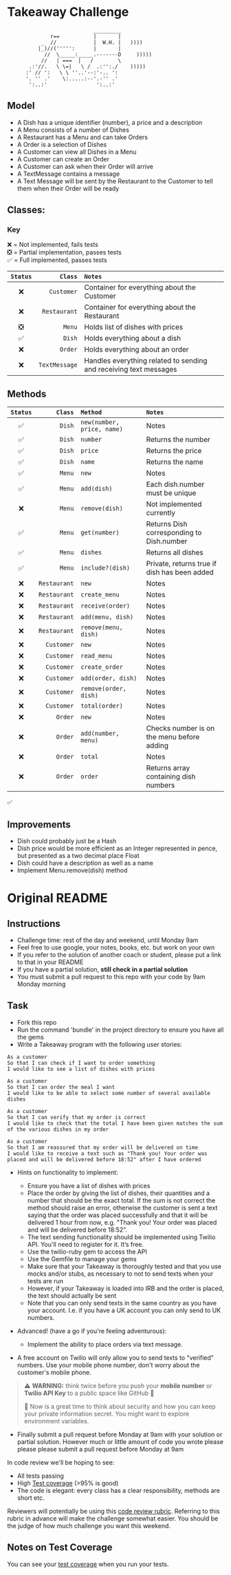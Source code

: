 # Takeaway Challenge

```
                            _________
              r==           |       |
           _  //            |  W.H. |   ))))
          |_)//(''''':      |       |
            //  \_____:_____.-------D     )))))
           //   | ===  |   /        \
       .:'//.   \ \=|   \ /  .:'':./    )))))
      :' // ':   \ \ ''..'--:'-.. ':
      '. '' .'    \:.....:--'.-'' .'
       ':..:'                ':..:'

 ```
## Model

* A Dish has a unique identifier (number), a price and a description
* A Menu consists of a number of Dishes
* A Restaurant has a Menu and can take Orders
* A Order is a selection of Dishes
* A Customer can view all Dishes in a Menu
* A Customer can create an Order
* A Customer can ask when their Order will arrive
* A TextMessage contains a message
* A Text Message will be sent by the Restaurant to the Customer to tell them when their Order will be ready

## Classes:

### Key
:x: = Not implemented, fails tests  
:negative_squared_cross_mark: = Partial implementation, passes tests  
:white_check_mark: = Full implemented, passes tests  

| ```Status```       |  ```Class```      | ```Notes``` |
|:--:                |                --:|:--          |
| :x:                | ```Customer```    | Container for everything about the Customer |
| :x:                | ```Restaurant```  | Container for everything about the Restaurant |
| :negative_squared_cross_mark: | ```Menu```        | Holds list of dishes with prices |
| :white_check_mark: | ```Dish```        | Holds everything about a dish |
| :x:                | ```Order```       | Holds everything about an order |
| :x:                | ```TextMessage``` | Handles everything related to sending and receiving text messages |

## Methods

| ```Status```       |  ```Class```      | ```Method```           | ```Notes``` |
|:--:                |                --:|:--                     |:--          |
| :white_check_mark: | ```Dish```        | ```new(number, price, name)``` | Notes |
| :white_check_mark: | ```Dish```        | ```number``` | Returns the number |
| :white_check_mark: | ```Dish```        | ```price``` | Returns the price |
| :white_check_mark: | ```Dish```        | ```name``` | Returns the name |
| :white_check_mark: | ```Menu```        | ```new``` | Notes |
| :white_check_mark: | ```Menu```        | ```add(dish)``` | Each dish.number must be unique |
| :x:                | ```Menu```        | ```remove(dish)``` | Not implemented currently |
| :white_check_mark: | ```Menu```        | ```get(number)``` | Returns Dish corresponding to Dish.number |
| :white_check_mark: | ```Menu```        | ```dishes``` | Returns all dishes |
| :white_check_mark: | ```Menu```        | ```include?(dish)``` | Private, returns true if dish has been added |
| :x:                | ```Restaurant```  | ```new``` | Notes |
| :x:                | ```Restaurant```  | ```create_menu``` | Notes |
| :x:                | ```Restaurant```  | ```receive(order)``` | Notes |
| :x:                | ```Restaurant```  | ```add(menu, dish)``` | Notes |
| :x:                | ```Restaurant```  | ```remove(menu, dish)``` | Notes |
| :x:                | ```Customer```    | ```new``` | Notes |
| :x:                | ```Customer```    | ```read_menu``` | Notes |
| :x:                | ```Customer```    | ```create_order``` | Notes |
| :x:                | ```Customer```    | ```add(order, dish)``` | Notes |
| :x:                | ```Customer```    | ```remove(order, dish)``` | Notes |
| :x:                | ```Customer```    | ```total(order)``` | Notes |
| :x:                | ```Order```       | ```new``` | Notes |
| :x:                | ```Order```       | ```add(number, menu)``` | Checks number is on the menu before adding |
| :x:                | ```Order```       | ```total``` | Notes |
| :x:                | ```Order```       | ```order``` | Returns array containing dish numbers |




:white_check_mark:

## Improvements

* Dish could probably just be a Hash
* Dish price would be more efficient as an Integer represented in pence, but presented as a two decimal place Float
* Dish could have a description as well as a name
* Implement Menu.remove(dish) method


# Original README

Instructions
-------

* Challenge time: rest of the day and weekend, until Monday 9am
* Feel free to use google, your notes, books, etc. but work on your own
* If you refer to the solution of another coach or student, please put a link to that in your README
* If you have a partial solution, **still check in a partial solution**
* You must submit a pull request to this repo with your code by 9am Monday morning

Task
-----

* Fork this repo
* Run the command 'bundle' in the project directory to ensure you have all the gems
* Write a Takeaway program with the following user stories:

```
As a customer
So that I can check if I want to order something
I would like to see a list of dishes with prices

As a customer
So that I can order the meal I want
I would like to be able to select some number of several available dishes

As a customer
So that I can verify that my order is correct
I would like to check that the total I have been given matches the sum of the various dishes in my order

As a customer
So that I am reassured that my order will be delivered on time
I would like to receive a text such as "Thank you! Your order was placed and will be delivered before 18:52" after I have ordered
```

* Hints on functionality to implement:
  * Ensure you have a list of dishes with prices
  * Place the order by giving the list of dishes, their quantities and a number that should be the exact total. If the sum is not correct the method should raise an error, otherwise the customer is sent a text saying that the order was placed successfully and that it will be delivered 1 hour from now, e.g. "Thank you! Your order was placed and will be delivered before 18:52".
  * The text sending functionality should be implemented using Twilio API. You'll need to register for it. It’s free.
  * Use the twilio-ruby gem to access the API
  * Use the Gemfile to manage your gems
  * Make sure that your Takeaway is thoroughly tested and that you use mocks and/or stubs, as necessary to not to send texts when your tests are run
  * However, if your Takeaway is loaded into IRB and the order is placed, the text should actually be sent
  * Note that you can only send texts in the same country as you have your account. I.e. if you have a UK account you can only send to UK numbers.

* Advanced! (have a go if you're feeling adventurous):
  * Implement the ability to place orders via text message.

* A free account on Twilio will only allow you to send texts to "verified" numbers. Use your mobile phone number, don't worry about the customer's mobile phone.

> :warning: **WARNING:** think twice before you push your **mobile number** or **Twilio API Key** to a public space like GitHub :eyes:
>
> :key: Now is a great time to think about security and how you can keep your private information secret. You might want to explore environment variables.

* Finally submit a pull request before Monday at 9am with your solution or partial solution.  However much or little amount of code you wrote please please please submit a pull request before Monday at 9am


In code review we'll be hoping to see:

* All tests passing
* High [Test coverage](https://github.com/makersacademy/course/blob/master/pills/test_coverage.md) (>95% is good)
* The code is elegant: every class has a clear responsibility, methods are short etc.

Reviewers will potentially be using this [code review rubric](docs/review.md).  Referring to this rubric in advance will make the challenge somewhat easier.  You should be the judge of how much challenge you want this weekend.

Notes on Test Coverage
------------------

You can see your [test coverage](https://github.com/makersacademy/course/blob/master/pills/test_coverage.md) when you run your tests.
